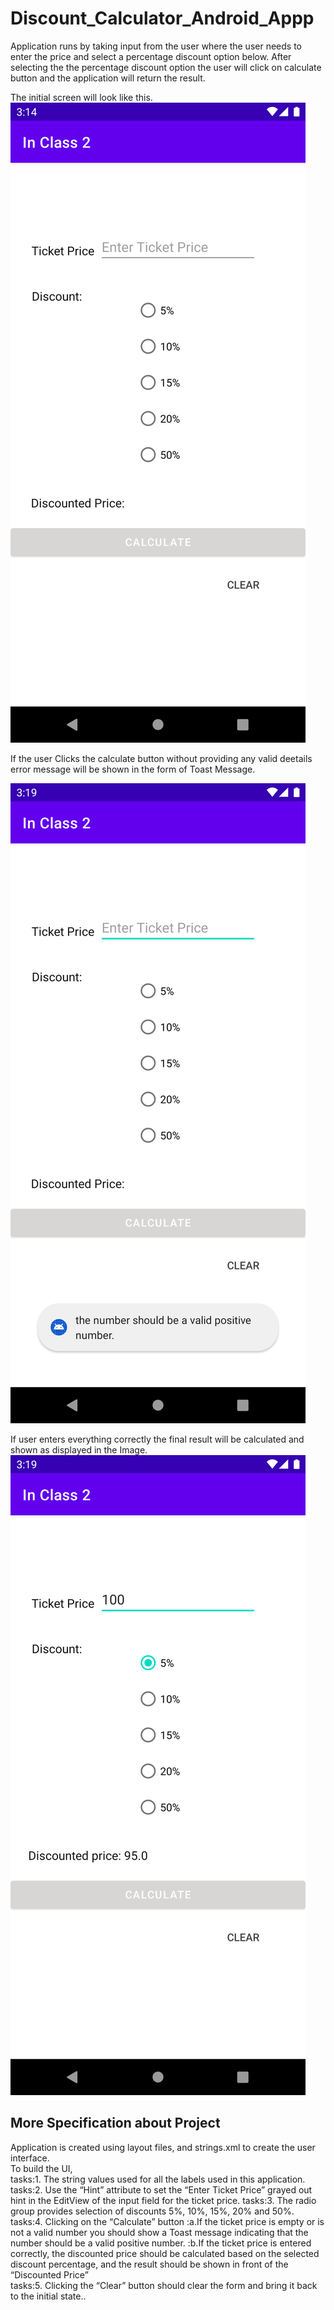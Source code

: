 # Discount_Calculator_Android_Appp

Application runs by taking input from the user where the user needs to enter the price and select a percentage discount option below. After selecting the the percentage discount option the user will click on calculate button and the application will return the result.

The initial screen will look like this.
![alt text](https://github.com/neelbshah18/Discount_Calculator_Android_Appp/blob/master/Intial%20Screen.png)

If the user Clicks the calculate button without providing any valid deetails error message will be shown in the form of Toast Message.

![alt text](https://github.com/neelbshah18/Discount_Calculator_Android_Appp/blob/master/Error%20Message.png)

If user enters everything correctly the final result will be calculated and shown as displayed in the Image.
![alt text](https://github.com/neelbshah18/Discount_Calculator_Android_Appp/blob/master/Final%20Result.png)

More Specification about Project
-------------------------------------
Application is created  using  layout  files,  and  strings.xml  to  create  the  user  interface. <br/>
To  build  the  UI, <br />
tasks:1. The  string  values  used  for  all  the  labels  used  in  this  application. 
tasks:2. Use the “Hint” attribute to set the “Enter Ticket Price” grayed out hint in the EditView of the input field for the ticket price.
tasks:3. The radio group provides selection of discounts 5%, 10%, 15%, 20% and 50%. 
tasks:4. Clicking on the “Calculate” button
      :a.If  the  ticket  price  is  empty  or  is  not  a  valid  number  you  should  show  a  Toast message indicating that the number should be a valid                  positive number.
      :b.If  the  ticket  price  is  entered  correctly,  the  discounted  price  should  be  calculated based  on  the  selected  discount  percentage,  and  the            result  should  be  shown  in front  of  the  “Discounted  Price”  
tasks:5. Clicking the “Clear” button should clear the form and bring it back to the initial state..
